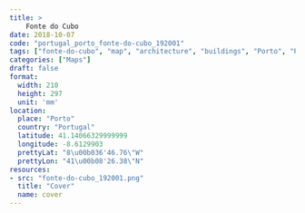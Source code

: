 ```yaml
---
title: > 
    Fonte do Cubo
date: 2018-10-07
code: "portugal_porto_fonte-do-cubo_192001"
tags: ["fonte-do-cubo", "map", "architecture", "buildings", "Porto", "Portugal"]
categories: ["Maps"]
draft: false
format:
  width: 210
  height: 297
  unit: 'mm'
location:
  place: "Porto"
  country: "Portugal"
  latitude: 41.14066329999999
  longitude: -8.6129903
  prettyLat: "8\u00b036'46.76\"W"
  prettyLon: "41\u00b08'26.38\"N"
resources:
- src: "fonte-do-cubo_192001.png"
  title: "Cover"
  name: cover
---
```

